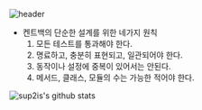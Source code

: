 ![header](https://capsule-render.vercel.app/api?type=waving&color=auto&height=300&section=header&text=Hi%20There!)
- 켄트백의 단순한 설계를 위한 네가지 원칙
  1. 모든 테스트를 통과해야 한다.
  2. 명료하고, 충분히 표현되고, 일관되어야 한다.
  3. 동작이나 설정에 중복이 있어서는 안된다.
  4. 메서드, 클래스, 모듈의 수는 가능한 적어야 한다.  

![sup2is's github stats](https://github-readme-stats.vercel.app/api?username=sup2is&show_icons=true)  
